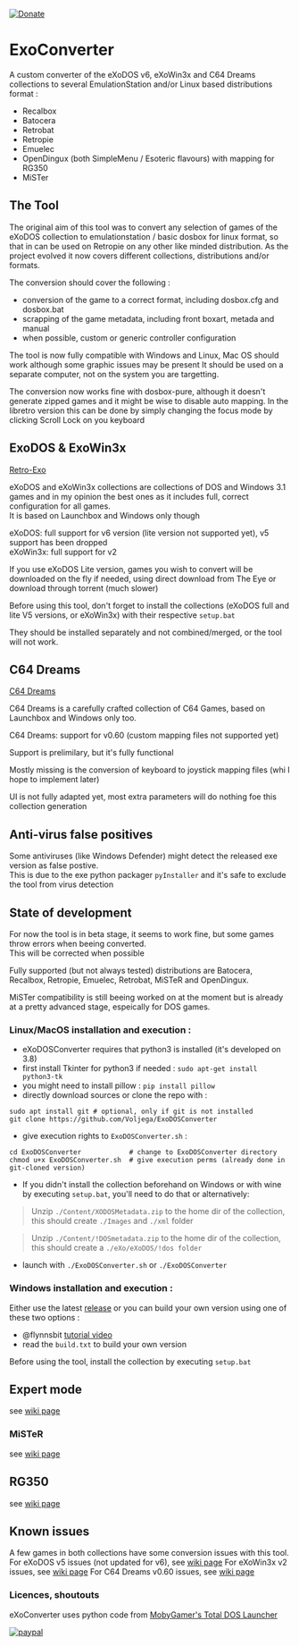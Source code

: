 [![Donate](https://img.shields.io/badge/Donate-PayPal-green.svg)](https://www.paypal.com/donate?hosted_button_id=LEAH843NKNG72)

# ExoConverter

A custom converter of the eXoDOS v6, eXoWin3x and C64 Dreams collections to several EmulationStation and/or Linux based distributions format : 
 - Recalbox
 - Batocera
 - Retrobat
 - Retropie
 - Emuelec  
 - OpenDingux (both SimpleMenu / Esoteric flavours) with mapping for RG350
 - MiSTer

## The Tool

The original aim of this tool was to convert any selection of games of the eXoDOS collection to emulationstation / basic dosbox for linux format, so that in can be used on Retropie on any other like minded distribution.
As the project evolved it now covers different collections, distributions and/or formats. 

The conversion should cover the following :
 - conversion of the game to a correct format, including dosbox.cfg and dosbox.bat
 - scrapping of the game metadata, including front boxart, metada and manual
 - when possible, custom or generic controller configuration

The tool is now fully compatible with Windows and Linux, Mac OS should work although some graphic issues may be present
It should be used on a separate computer, not on the system you are targetting.

The conversion now works fine with dosbox-pure, although it doesn't generate zipped games and it might be wise to disable auto mapping.
In the libretro version this can be done by simply changing the focus mode by clicking Scroll Lock on you keyboard


## ExoDOS & ExoWin3x

[Retro-Exo](https://www.retro-exo.com)

eXoDOS and eXoWin3x collections are collections of DOS and Windows 3.1 games and in my opinion the best ones as it includes full, correct configuration for all games.  
It is based on Launchbox and Windows only though

eXoDOS: full support for v6 version (lite version not supported yet), v5 support has been dropped  
eXoWin3x: full support for v2

If you use eXoDOS Lite version, games you wish to convert will be downloaded on the fly if needed, using direct download from The Eye or download through torrent (much slower)

Before using this tool, don't forget to install the collections (eXoDOS full and lite V5 versions, or eXoWin3x) with their respective `setup.bat`

They should be installed separately and not combined/merged, or the tool will not work.

## C64 Dreams

[C64 Dreams](https://forums.launchbox-app.com/topic/49324-c64-dreams-massive-curated-c64-collection/)

C64 Dreams is a carefully crafted collection of C64 Games, based on Launchbox and Windows only too.

C64 Dreams: support for v0.60 (custom mapping files not supported yet)

Support is prelimilary, but it's fully functional

Mostly missing is the conversion of keyboard to joystick mapping files (whi I hope to implement later)

UI is not fully adapted yet, most extra parameters will do nothing foe this collection generation 

## Anti-virus false positives

Some antiviruses (like Windows Defender) might detect the released exe version as false postive.  
This is due to the exe python packager `pyInstaller` and it's safe to exclude the tool from virus detection 

## State of development

For now the tool is in beta stage, it seems to work fine, but some games throw errors when beeing converted.  
This will be corrected when possible

Fully supported (but not always tested) distributions are Batocera, Recalbox, Retropie, Emuelec, Retrobat, MiSTeR and OpenDingux.

MiSTer compatibility is still beeing worked on at the moment but is already at a pretty advanced stage, espeically for DOS games.

### Linux/MacOS installation and execution :
- eXoDOSConverter requires that python3 is installed (it's developed on 3.8)
- first install Tkinter for python3 if needed : `sudo apt-get install python3-tk`
- you might need to install pillow : `pip install pillow`
- directly download sources or clone the repo with :
 ```
 sudo apt install git # optional, only if git is not installed
 git clone https://github.com/Voljega/ExoDOSConverter
 ```
- give execution rights to `ExoDOSConverter.sh` :
```
cd ExoDOSConverter            # change to ExoDOSConverter directory
chmod u+x ExoDOSConverter.sh  # give execution perms (already done in git-cloned version)
```
- If you didn't install the collection beforehand on Windows or with wine by executing `setup.bat`, you'll need to do that or  alternatively:
>Unzip `./Content/XODOSMetadata.zip` to the home dir of the collection, this should create `./Images` and `./xml` folder

>Unzip `./Content/!DOSmetadata.zip` to the home dir of the collection, this should create a `./eXo/eXoDOS/!dos folder`

- launch with `./ExoDOSConverter.sh` or `./ExoDOSConverter`

### Windows installation and execution :

Either use the latest [release](https://github.com/Voljega/ExoDOSConverter/releases) or you can build your own version using one of these two options :
- @flynnsbit [tutorial video](https://www.youtube.com/watch?v=wW2yhrw9Jp0&lc=UgzkMKahMRjhABX4FhN4AaABAg)
- read the `build.txt` to build your own version

Before using the tool, install the collection by executing `setup.bat`

## Expert mode

see [wiki page](https://github.com/Voljega/ExoDOSConverter/wiki/Expert-mode)

### MiSTeR

see [wiki page](https://github.com/Voljega/ExoDOSConverter/wiki/MiSTeR-AO486-support)

## RG350

see [wiki page](https://github.com/Voljega/ExoDOSConverter/wiki/RG350-support)

## Known issues

A few games in both collections have some conversion issues with this tool.  
For eXoDOS v5 issues (not updated for v6), see [wiki page](https://github.com/Voljega/ExoDOSConverter/wiki/Known-issues:-eXoDOS-v5)
For eXoWin3x v2 issues, see [wiki page](https://github.com/Voljega/ExoDOSConverter/wiki/Known-issues:-eXoWin3x-v2)
For C64 Dreams v0.60 issues, see [wiki page](https://github.com/Voljega/ExoDOSConverter/wiki/Known-Issues:-C64-Dreams)
  
  
### Licences, shoutouts

eXoConverter uses python code from [MobyGamer's Total DOS Launcher](https://github.com/MobyGamer/total-dos-launcher)

[![paypal](https://www.paypalobjects.com/en_US/i/btn/btn_donateCC_LG.gif)](https://www.paypal.com/donate?hosted_button_id=LEAH843NKNG72)
